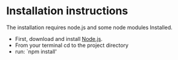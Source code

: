 # Installation instructions
The installation requires node.js and some node modules Installed.

* First, download and install [Node.js](https://nodejs.org/en/).
* From your terminal cd to the project directory
* run: `npm install'
